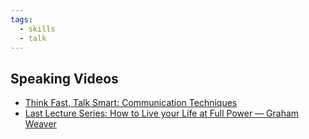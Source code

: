```yaml
---
tags:
  - skills
  - talk
---
```


## Speaking Videos

- [Think Fast, Talk Smart: Communication Techniques](https://www.youtube.com/watch?v=HAnw168huqA)
- [Last Lecture Series: How to Live your Life at Full Power — Graham Weaver](https://www.youtube.com/watch?v=uxoCnxlxpIk)
